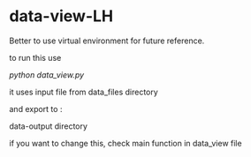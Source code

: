 # data-view-LH


Better to use virtual environment for future reference.

to run this use
 
*python data_view.py*

it uses input file from data_files directory

and export to :

data-output directory

if you want to change this, check main function in data_view file 
